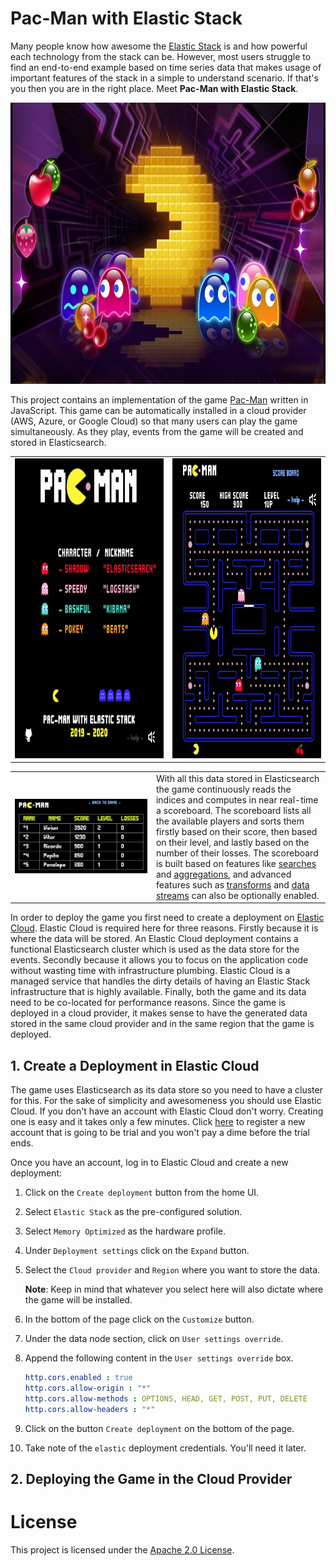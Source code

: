 # Pac-Man with Elastic Stack

Many people know how awesome the [Elastic Stack](https://www.elastic.co/elastic-stack) is and how powerful each technology from the stack can be.
However, most users struggle to find an end-to-end example based on time series data that makes usage of important features of the stack in a simple to understand scenario.
If that's you then you are in the right place. Meet **Pac-Man with Elastic Stack**.

<center><img src="images/pacman.jpg" width="800" height="450"></center>

This project contains an implementation of the game [Pac-Man](https://en.wikipedia.org/wiki/Pac-Man) written in JavaScript.
This game can be automatically installed in a cloud provider (AWS, Azure, or Google Cloud) so that many users can play the game simultaneously.
As they play, events from the game will be created and stored in Elasticsearch.

<center>
   <table>
      <tr>
         <td><img src="images/game-start.png" width="480" height="480"></td>
         <td><img src="images/game-run.png" width="480" height="480"></td>
      </tr>
   </table>
</center>

<center>
   <table>
      <tr>
         <td width="500" height="200"><img src="images/scoreboard.png"></td>
         <td width="500">With all this data stored in Elasticsearch the game continuously reads the indices and computes in near real-time a scoreboard. The scoreboard lists all the available players and sorts them firstly based on their score, then based on their level, and lastly based on the number of their losses. The scoreboard is built based on features like <a href="https://www.elastic.co/guide/en/elasticsearch/reference/current/search-search.html">searches</a> and <a href="https://www.elastic.co/guide/en/elasticsearch/reference/current/search-aggregations.html">aggregations</a>, and advanced features such as <a href="https://www.elastic.co/guide/en/elasticsearch/reference/current/transform-apis.html#transform-apis">transforms</a> and <a href="https://www.elastic.co/guide/en/elasticsearch/reference/current/data-streams.html">data streams</a> can also be optionally enabled.</td>
      </tr>
   </table>
</center>

In order to deploy the game you first need to create a deployment on [Elastic Cloud](https://www.elastic.co/cloud/). Elastic Cloud is required here for three reasons.
Firstly because it is where the data will be stored.
An Elastic Cloud deployment contains a functional Elasticsearch cluster which is used as the data store for the events.
Secondly because it allows you to focus on the application code without wasting time with infrastructure plumbing.
Elastic Cloud is a managed service that handles the dirty details of having an Elastic Stack infrastructure that is highly available.
Finally, both the game and its data need to be co-located for performance reasons.
Since the game is deployed in a cloud provider, it makes sense to have the generated data stored in the same cloud provider and in the same region that the game is deployed.

## 1. Create a Deployment in Elastic Cloud

The game uses Elasticsearch as its data store so you need to have a cluster for this.
For the sake of simplicity and awesomeness you should use Elastic Cloud.
If you don't have an account with Elastic Cloud don't worry. Creating one is easy and it takes only a few minutes. Click [here](https://cloud.elastic.co/registration?elektra=en-cloud-page) to register a new account that is going to be trial and you won't pay a dime before the trial ends.

Once you have an account, log in to Elastic Cloud and create a new deployment:

1. Click on the `Create deployment` button from the home UI.
2. Select `Elastic Stack` as the pre-configured solution.
3. Select `Memory Optimized` as the hardware profile.
4. Under `Deployment settings` click on the `Expand` button.
5. Select the `Cloud provider` and `Region` where you want to store the data.

     **Note**: Keep in mind that whatever you select here will also dictate where the game will be installed.

6. In the bottom of the page click on the `Customize` button.
7. Under the data node section, click on `User settings override`.
8. Append the following content in the `User settings override` box.
     ```yaml
     http.cors.enabled : true
     http.cors.allow-origin : "*"
     http.cors.allow-methods : OPTIONS, HEAD, GET, POST, PUT, DELETE
     http.cors.allow-headers : "*"
     ```
9. Click on the button `Create deployment` on the bottom of the page.
10. Take note of the `elastic` deployment credentials. You'll need it later.

## 2. Deploying the Game in the Cloud Provider

# License

This project is licensed under the [Apache 2.0 License](./LICENSE).
